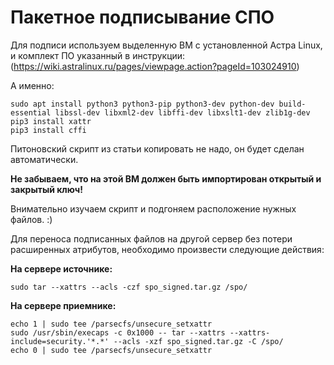 # Пакетное подписывание СПО

Для подписи используем выделенную ВМ с установленной Астра Linux, и комплект ПО указанный в инструкции:
(https://wiki.astralinux.ru/pages/viewpage.action?pageId=103024910)

А именно:
```
sudo apt install python3 python3-pip python3-dev python-dev build-essential libssl-dev libxml2-dev libffi-dev libxslt1-dev zlib1g-dev
pip3 install xattr
pip3 install cffi
```
Питоновский скрипт из статьи копировать не надо, он будет сделан автоматически.

**Не забываем, что на этой ВМ должен быть импортирован открытый и закрытый ключ!**

Внимательно изучаем скрипт и подгоняем расположение нужных файлов. :)

Для переноса подписанных файлов на другой сервер без потери расширенных атрибутов, необходимо произвести следующие действия:

**На сервере источнике:**
```
sudo tar --xattrs --acls -czf spo_signed.tar.gz /spo/
```
**На сервере приемнике:**
```
echo 1 | sudo tee /parsecfs/unsecure_setxattr
sudo /usr/sbin/execaps -c 0x1000 -- tar --xattrs --xattrs-include=security.'*.*' --acls -xzf spo_signed.tar.gz -C /spo/
echo 0 | sudo tee /parsecfs/unsecure_setxattr
```
